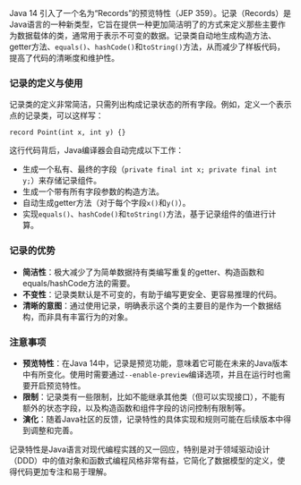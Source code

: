 Java 14 引入了一个名为“Records”的预览特性（JEP 359）。记录（Records）是Java语言的一种新类型，它旨在提供一种更加简洁明了的方式来定义那些主要作为数据载体的类，通常用于表示不可变的数据。记录类自动地生成构造方法、getter方法、`equals()`、`hashCode()`和`toString()`方法，从而减少了样板代码，提高了代码的清晰度和维护性。

### 记录的定义与使用

记录类的定义非常简洁，只需列出构成记录状态的所有字段。例如，定义一个表示点的记录类，可以这样写：

```
record Point(int x, int y) {}
```
这行代码背后，Java编译器会自动完成以下工作：

- 生成一个私有、最终的字段（`private final int x; private final int y;`）来存储记录组件。
- 生成一个带有所有字段参数的构造方法。
- 自动生成getter方法（对于每个字段`x()`和`y()`）。
- 实现`equals()`、`hashCode()`和`toString()`方法，基于记录组件的值进行计算。

### 记录的优势

- **简洁性**：极大减少了为简单数据持有类编写重复的getter、构造函数和equals/hashCode方法的需要。
- **不变性**：记录类默认是不可变的，有助于编写更安全、更容易推理的代码。
- **清晰的意图**：通过使用记录，明确表示这个类的主要目的是作为一个数据结构，而非具有丰富行为的对象。

### 注意事项

- **预览特性**：在Java 14中，记录是预览功能，意味着它可能在未来的Java版本中有所变化。使用时需要通过`--enable-preview`编译选项，并且在运行时也需要开启预览特性。
- **限制**：记录类有一些限制，比如不能继承其他类（但可以实现接口），不能有额外的状态字段，以及构造函数和组件字段的访问控制有限制等。
- **演化**：随着Java社区的反馈，记录特性的具体实现和规则可能在后续版本中得到调整和完善。

记录特性是Java语言对现代编程实践的又一回应，特别是对于领域驱动设计（DDD）中的值对象和函数式编程风格非常有益，它简化了数据模型的定义，使得代码更加专注和易于理解。